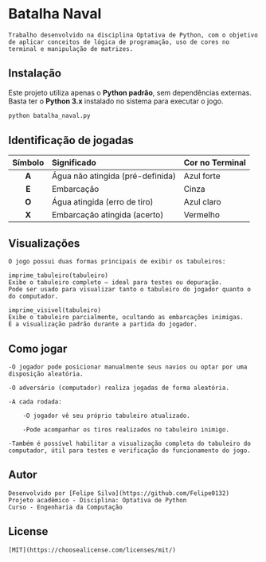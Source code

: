 # Batalha Naval

    Trabalho desenvolvido na disciplina Optativa de Python, com o objetivo de aplicar conceitos de lógica de programação, uso de cores no terminal e manipulação de matrizes.

## Instalação

Este projeto utiliza apenas o **Python padrão**, sem dependências externas.  
Basta ter o **Python 3.x** instalado no sistema para executar o jogo.

```bash
python batalha_naval.py
```

## Identificação de jogadas

| Símbolo | Significado                      | Cor no Terminal |
| :-----: | :------------------------------- | :-------------- |
|  **A**  | Água não atingida (pré-definida) | Azul forte      |
|  **E**  | Embarcação                       | Cinza           |
|  **O**  | Água atingida (erro de tiro)     | Azul claro      |
|  **X**  | Embarcação atingida (acerto)     | Vermelho        |

## Visualizações
    
    O jogo possui duas formas principais de exibir os tabuleiros:

    imprime_tabuleiro(tabuleiro)
    Exibe o tabuleiro completo — ideal para testes ou depuração.
    Pode ser usado para visualizar tanto o tabuleiro do jogador quanto o do computador.

    imprime_visivel(tabuleiro)
    Exibe o tabuleiro parcialmente, ocultando as embarcações inimigas.
    É a visualização padrão durante a partida do jogador.

## Como jogar

    -O jogador pode posicionar manualmente seus navios ou optar por uma disposição aleatória.

    -O adversário (computador) realiza jogadas de forma aleatória.

    -A cada rodada:

        -O jogador vê seu próprio tabuleiro atualizado.

        -Pode acompanhar os tiros realizados no tabuleiro inimigo.

    -Também é possível habilitar a visualização completa do tabuleiro do computador, útil para testes e verificação do funcionamento do jogo.

## Autor

    Desenvolvido por [Felipe Silva](https://github.com/Felipe0132)
    Projeto acadêmico - Disciplina: Optativa de Python 
    Curso - Engenharia da Computação

## License

    [MIT](https://choosealicense.com/licenses/mit/)